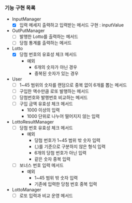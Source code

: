 ### 기능 구현 목록

- InputManager
    - [x]  입력 메세지 출력하고 입력받는 메서드 구현 : inputValue
- OutPutManager
    - [ ]  발행한 Lotto를 출력하는 메서드
    - [ ]  당첨 통계를 출력하는 메서드
- Lotto
    - [x]  당첨 번호의 유효성 체크 메서드
        - 예외
            - 6개의 숫자가 아닌 경우
            - 중복된 숫자가 있는 경우
- User
    - [ ]  1~45 범위의 숫자를 랜덤으로 중복 없이 6개를 뽑는 메서드
    - [ ]  구입한 액수만큼 로또 발행하는 메서드
    - [ ]  당첨번호와 발행번호 비교하는 메서드
    - [ ]  구입 금액 유효성 체크 메서드
        - 1000 이상의 입력
        - 1000 단위로 나누어 떨어지지 않는 입력
- LottoResultManager
    - [ ]  당첨 번호 유효성 체크 메서드
        - 예외
            - 당첨 번호가 1~45 범위 밖 숫자 입력
            - (,)를 기준으로 구분하지 않은 형식 입력
            - 6개의 당첨 번호가 아닌 입력
            - 같은 숫자 중복 입력
    - [ ]  보너스 번호 입력 메서드
        - 예외
            - 1~45 범위 밖 숫자 입력
            - 기존에 입력한 당첨 번호 중복 입력
- LottoManager
    - [ ]  로또 입력과 비교 운영 메서드